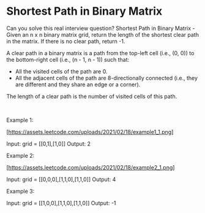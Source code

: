 # Shortest Path in Binary Matrix

Can you solve this real interview question? Shortest Path in Binary Matrix - Given an n x n binary matrix grid, return the length of the shortest clear path in the matrix. If there is no clear path, return -1.

A clear path in a binary matrix is a path from the top-left cell (i.e., (0, 0)) to the bottom-right cell (i.e., (n - 1, n - 1)) such that:

 * All the visited cells of the path are 0.
 * All the adjacent cells of the path are 8-directionally connected (i.e., they are different and they share an edge or a corner).

The length of a clear path is the number of visited cells of this path.

 

Example 1:

[https://assets.leetcode.com/uploads/2021/02/18/example1_1.png]


Input: grid = [[0,1],[1,0]]
Output: 2


Example 2:

[https://assets.leetcode.com/uploads/2021/02/18/example2_1.png]


Input: grid = [[0,0,0],[1,1,0],[1,1,0]]
Output: 4


Example 3:


Input: grid = [[1,0,0],[1,1,0],[1,1,0]]
Output: -1